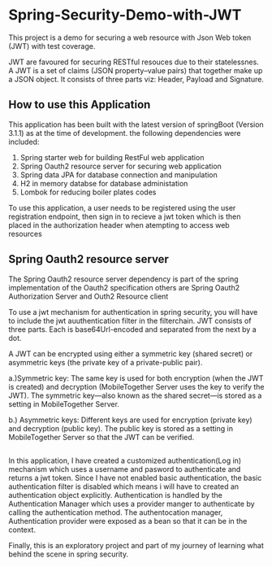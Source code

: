 # Spring-Security-Demo-with-JWT

This project is a demo for securing a web resource with Json Web token (JWT) with test coverage.

JWT are favoured for securing RESTful resouces due to their statelessnes. A JWT is a set of claims (JSON property–value pairs) that together make up a JSON object. It consists of three parts viz:
Header, Payload and Signature.

## How to use this Application
This application has been built with the latest version of springBoot (Version 3.1.1) as at the time of development. the following dependencies were included:
1. Spring starter web for building RestFul web application
2. Spring Oauth2 resource server for securing web application
3. Spring data JPA for database connection and manipulation
4. H2 in memory databse for database administation
5. Lombok for reducing boiler plates codes

To use this application, a user needs to be registered using the user registration endpoint, then sign in to recieve a jwt token which is then placed in the authorization header when atempting to access web resources

##  Spring Oauth2 resource server
The  Spring Oauth2 resource server dependency is part of the spring implementation of the Oauth2 specification others are Spring Oauth2 Authorization Server and Outh2 Resource client

To use a jwt mechanism for authentication in spring security, you will have to include the jwt auuthentication filter in the filterchain. 
JWT consists of three parts. Each is base64Url-encoded and separated from the next by a dot.

A JWT can be encrypted using either a symmetric key (shared secret) or asymmetric keys (the private key of a private-public pair).

a.)Symmetric key: The same key is used for both encryption (when the JWT is created) and decryption (MobileTogether Server uses the key to verify the JWT). 
The symmetric key—also known as the shared secret—is stored as a setting in MobileTogether Server.

b.) Asymmetric keys: Different keys are used for encryption (private key) and decryption (public key). The public key is stored as a setting in MobileTogether Server so that 
the JWT can be verified.

## 
In this application, I have created a customized authentication(Log in) mechanism which uses a username and pasword to authenticate and returns a jwt token.
Since I have not enabled basic authentication, the basic authentication filter is disabled which means i will have to created an authentication object explicitly.
Authentication is handled by the Authentication Manager which uses a provider manger to authenticate by calling the authentication method. The authentocation manager, Authentication provider were exposed as a bean so that it can be in the context.


Finally, this is an exploratory project and part of my journey of learning what behind the scene in spring security.
